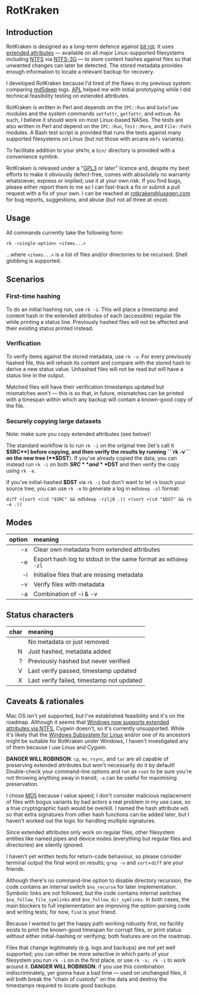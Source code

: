 ﻿# RotKraken

## Introduction
RotKraken is designed as a long-term defence against [bit rot](http://en.wikipedia.org/wiki/Data_corruption). It uses [extended attributes](http://en.wikipedia.org/wiki/Extended_file_attributes) &mdash; available on all major Linux-supported filesystems including [NTFS](http://en.wikipedia.org/wiki/NTFS) via [NTFS-3G](http://en.wikipedia.org/wiki/NTFS-3G) &mdash; to store content hashes against files so that unwanted changes can later be detected. The stored metadata provides enough information to locate a relevant backup for recovery.

I developed RotKraken because I'd tired of the flaws in my previous system: comparing [md5deep](http://en.wikipedia.org/wiki/Md5deep) logs. [APL](mailto:andrew@landells.net) helped me with initial prototyping while I did technical feasibility testing on extended attributes.

RotKraken is written in Perl and depends on the ```IPC::Run``` and ```DateTime``` modules and the system commands ```setfattr```, ```getfattr```, and ```md5sum```. As such, I believe it should work on most Linux-based NASes. The tests are also written in Perl and depend on the ```IPC::Run```, ```Test::More```, and ```File::Path``` modules. A Bash test script is provided that runs the tests against many supported filesystems on Linux (but not those with arcane ```mkfs``` variants).

To facilitate addition to your ```$PATH```, a ```bin/``` directory is provided with a convenience symlink.

RotKraken is released under a "[GPL3](http://www.gnu.org/licenses/gpl-3.0.en.html) or later" licence and, despite my best efforts to make it obviously defect-free, comes with absolutely no warranty whatsoever, express or implied; use it at your own risk. If you find bugs, please either report them to me so I can fast-track a fix or submit a pull request with a fix of your own. I can be reached at rotkraken@luxagen.com for bug reports, suggestions, and abuse (but not all three at once).

## Usage
All commands currently take the following form:

```rk -<single-option> <items...>```

...where ```<items...>``` is a list of files and/or directories to be recursed. Shell globbing is supported.

## Scenarios

### First-time hashing

To do an initial hashing run, use ```rk -i```. This will place a timestamp and content hash in the extended attributes of each (accessible) regular file while printing a status line. Previously hashed files will not be affected and their existing status printed instead.

### Verification
To verify items against the stored metadata, use ```rk -v```. For every previously hashed file, this will rehash its content and compare with the stored hash to derive a new status value. Unhashed files will not be read but will have a status line in the output.

Matched files will have their verification timestamps updated but mismatches won't &mdash; this is so that, in future, mismatches can be printed with a timespan within which any backup will contain a known-good copy of the file.

### Securely copying large datasets
Note: make sure you copy extended attributes (see below)!

The standard workflow is to run ```rk -i``` on the original tree (let's call it **$SRC**) before copying, and then verify the results by running ```rk -v``` on the new tree (**$DST**). If you've already copied the data, you can instead run ```rk -i``` on both **$SRC** and **$DST** and then verify the copy using ```rk -e```.

If you've initial-hashed **$DST** via ```rk -i``` but don't want to let ```rk``` touch your source tree, you can use ```rk -e``` to generate a log in ```md5deep -zl``` format:

```diff <(sort <(cd "$SRC" && md5deep -rzlj0 .)) <(sort <(cd "$DST" && rk -e .))```

## Modes
| option | meaning                                                       |
| -----: | :------------------------------------------------------------ |
|     -x | Clear own metadata from extended attributes                   |
|     -e | Export hash log to stdout in the same format as ````md5deep -zl```` |
|     -i | Initialise files that are missing metadata                    |
|     -v | Verify files with metadata                                    |
|     -a | Combination of -i & -v                                        |

## Status characters

|   char  | meaning                                   |
| ------: | :------                                   |
| <space> | No metadata or just removed               |
|       N | Just hashed, metadata added               |
|       ? | Previously hashed but never verified      |
|       V | Last verify passed, timestamp updated     |
|       X | Last verify failed, timestamp not updated |

## Caveats & rationales
Mac OS isn't yet supported, but I've established feasibility and it's on the roadmap. Although it seems that [Windows now supports extended attributes via NTFS](http://milestone-of-se.nesuke.com/en/sv-basic/windows-basic/ntfs-filesystem-structure), Cygwin doesn't, so it's currently unsupported. While it's likely that the [Windows Subsystem for Linux](http://en.wikipedia.org/wiki/Windows_Subsystem_for_Linux) and/or one of its ancestors might be suitable for RotKraken under Windows, I haven't investigated any of them because I use Linux and Cygwin.

**DANGER WILL ROBINSON**: ```cp```, ```mv```, ```rsync```, and ```tar``` are all capable of preserving extended attributes but won't necessarily do it by default! Double-check your command-line options and run as ```root``` to be sure you're not throwing anything away in transit; ```-a``` can be useful for maximising preservation.

I chose [MD5](http://en.wikipedia.org/wiki/MD5) because I value speed; I don't consider malicious replacement of files with bogus variants by bad actors a real problem in my use case, so a true cryptographic hash would be overkill. I named the hash attribute `md5` so that extra signatures from other hash functions can be added later, but I haven't worked out the logic for handling multiple signatures.

Since extended attributes only work on regular files, other filesystem entities like named pipes and device nodes (everything but regular files and directories) are silently ignored.

I haven't yet written tests for return-code behaviour, so please consider terminal output the final word on results; ```grep -v``` and ```sort```+```diff``` are your friends.

Although there's no command-line option to disable directory recursion, the code contains an internal switch ```$no_recurse``` for later implementation. Symbolic links are not followed, but the code contains internal switches ```$no_follow_file_symlinks``` and ```$no_follow_dir_symlinks```. In both cases, the main blockers to full implementation are improving the option-parsing code and writing tests; for now, ```find``` is your friend.

Because I wanted to get the happy path working robustly first, no facility exists to print the known-good timespan for corrupt files, or print status without either initial-hashing or verifying; both features are on the roadmap.

Files that change legitimately (e.g. logs and backups) are not yet well supported; you can either be more selective in which parts of your filesystem you run ```rk -i``` on in the first place, or use ```rk -x; rk -i``` to work around it. **DANGER WILL ROBINSON**: if you use this combination indiscriminately, yer gonna have a bad time &mdash; used on unchanged files, it will both break the "chain of custody" on the data and destroy the timestamps required to locate good backups.